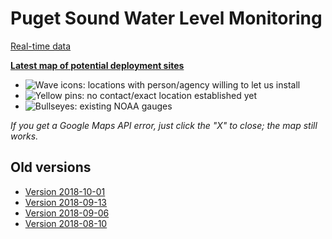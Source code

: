 # Puget Sound Water Level Monitoring

[Real-time data](https://walrus.wr.usgs.gov/pswl/realtime.html)

**[Latest map of potential deployment sites](20181002151927-63114-map.html)**

* ![Wave icons](http://maps.google.com/mapfiles/kml/shapes/water.png): locations with person/agency willing to let us install
* ![Yellow pins](http://maps.google.com/mapfiles/kml/pushpin/ylw-pushpin.png): no contact/exact location established yet
* ![Bullseyes](http://maps.google.com/mapfiles/kml/shapes/placemark_circle.png): existing NOAA gauges

*If you get a Google Maps API error, just click the "X" to close; the map still works.*

## Old versions

* [Version 2018-10-01](20181001140959-63114-map.html)
* [Version 2018-09-13](20180913121104-63114-map.html)
* [Version 2018-09-06](20180906135725-63114-map.html)
* [Version 2018-08-10](20180810154917-15070-map.html)

